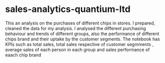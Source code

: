 # sales-analytics-quantium-ltd
This an analysis on the purchases of different chips in stores. I prepared, cleaned the data for my analysis. 
I analysed the different purchasing behaviour and trends of different groups, also the performance of different chips brand and their uptake by the customer segments.
The notebook has KPIs such as total sales, total sales respective of customer segmments , average sales of each person in each group and sales performance of eaach chip brand
